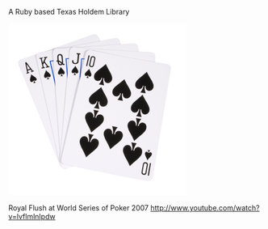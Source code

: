  A Ruby based Texas Holdem Library

![Royal Flush](https://github.com/ivanacostarubio/royal-flush/raw/master/support/royal_flush.jpg)

Royal Flush at World Series of Poker 2007
http://www.youtube.com/watch?v=lvflmlnIpdw

